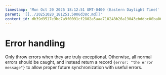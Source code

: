 ```yaml
---
timestamp: 'Mon Oct 20 2025 18:12:51 GMT-0400 (Eastern Daylight Time)'
parent: '[[../20251020_181251.5006d38c.md]]'
content_id: db39d9517e9bc7a9f0091cf2802a5aaa710248b26a19043ebddbc00ba067bc70
---
```


# Error handling

Only throw errors when they are truly exceptional. Otherwise, all normal errors should be caught, and instead return a record `{error: "the error message"}` to allow proper future synchronization with useful errors.
